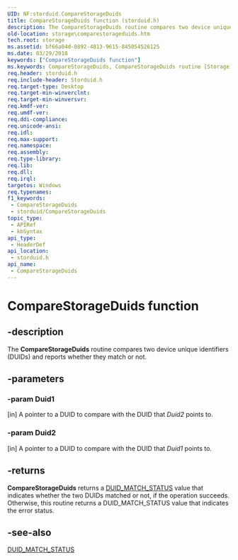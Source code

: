 ```yaml
---
UID: NF:storduid.CompareStorageDuids
title: CompareStorageDuids function (storduid.h)
description: The CompareStorageDuids routine compares two device unique identifiers (DUIDs) and reports whether they match or not.
old-location: storage\comparestorageduids.htm
tech.root: storage
ms.assetid: bf66a04d-0892-4813-9615-845054526125
ms.date: 03/29/2018
keywords: ["CompareStorageDuids function"]
ms.keywords: CompareStorageDuids, CompareStorageDuids routine [Storage Devices], storage.comparestorageduids, storduid/CompareStorageDuids, storertns-general_86f18b5a-ed33-48e8-b13c-76bd2422418d.xml
req.header: storduid.h
req.include-header: Storduid.h
req.target-type: Desktop
req.target-min-winverclnt: 
req.target-min-winversvr: 
req.kmdf-ver: 
req.umdf-ver: 
req.ddi-compliance: 
req.unicode-ansi: 
req.idl: 
req.max-support: 
req.namespace: 
req.assembly: 
req.type-library: 
req.lib: 
req.dll: 
req.irql: 
targetos: Windows
req.typenames: 
f1_keywords:
 - CompareStorageDuids
 - storduid/CompareStorageDuids
topic_type:
 - APIRef
 - kbSyntax
api_type:
 - HeaderDef
api_location:
 - storduid.h
api_name:
 - CompareStorageDuids
---
```


# CompareStorageDuids function


## -description

The <b>CompareStorageDuids</b> routine compares two device unique identifiers (DUIDs) and reports whether they match or not.

## -parameters

### -param Duid1 

[in]
A pointer to a DUID to compare with the DUID that <i>Duid2</i> points to.

### -param Duid2 

[in]
A pointer to a DUID to compare with the DUID that <i>Duid1</i> points to.

## -returns

<b>CompareStorageDuids</b> returns a <a href="/windows-hardware/drivers/ddi/storduid/ne-storduid-_duid_match_status">DUID_MATCH_STATUS</a> value that indicates whether the two DUIDs matched or not, if the operation succeeds. Otherwise, this routine returns a DUID_MATCH_STATUS value that indicates the error status.

## -see-also

<a href="/windows-hardware/drivers/ddi/storduid/ne-storduid-_duid_match_status">DUID_MATCH_STATUS</a>